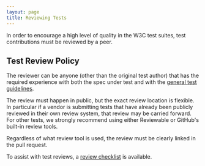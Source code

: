 ```yaml
---
layout: page
title: Reviewing Tests
---
```


In order to encourage a high level of quality in the W3C test
suites, test contributions must be reviewed by a peer.


## Test Review Policy

The reviewer can be anyone (other than the original test author) that
has the required experience with both the spec under test and with the
[general test guidelines](../writing-tests/general-guidelines).

The review must happen in public, but the exact review location is
flexible. In particular if a vendor is submitting tests that have
already been publicly reviewed in their own review system, that review
may be carried forward. For other tests, we strongly recommend using
either Reviewable or GitHub's built-in review tools.

Regardless of what review tool is used, the review must be clearly
linked in the pull request.

To assist with test reviews, a [review checklist](review-checklist)
is available.
